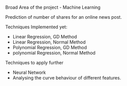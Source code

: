 Broad Area of the project - Machine Learning

Prediction of number of shares for an online news post.

Techniques Implemented yet:
  - Linear Regression, GD Method
  - Linear Regression, Normal Method
  - Polynomial Regression, GD Method
  - polynomial Regression, Normal Method

Techniques to apply further
  - Neural Network
  - Analysing the curve behaviour of different features.
